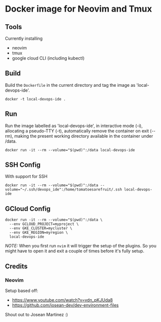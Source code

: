 # Docker image for Neovim and Tmux

## Tools

Currently installing
- neovim
- tmux
- google cloud CLI (including kubectl)

## Build

Build the `Dockerfile` in the current directory and tag the image as 'local-devops-ide'.
```
docker -t local-devops-ide .
```

## Run

Run the image labelled as 'local-devops-ide', in interactive mode (-i), allocating a pseudo-TTY (-t), automatically remove the container on exit (--rm), making the present working directory available in the container under /data.
```
docker run -it --rm --volume="$(pwd)":/data local-devops-ide
```

## SSH Config
With support for SSH
```
docker run -it --rm --volume="$(pwd)":/data --volume="~/.ssh/devops_ide":/home/tomatoesarefruit/.ssh local-devops-ide
```

## GCloud Config
```
docker run -it --rm --volume="$(pwd)":/data \
  --env GCLOUD_PROJECT=myproject \
  --env GKE_CLUSTER=mycluster \ 
  --env GKE_REGION=myregion \ 
  local-devops-ide
```

*NOTE:* When you first run `nvim` it will trigger the setup of the plugins. So you might have to open it and exit a couple of times before it's fully setup.

## Credits

### Neovim

Setup based off:
- https://www.youtube.com/watch?v=vdn_pKJUda8
- https://github.com/josean-dev/dev-environment-files

Shout out to Josean Martinez :)

